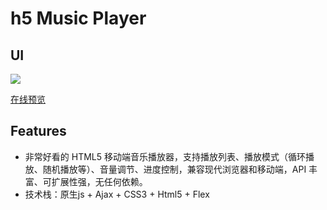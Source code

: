 # h5 Music Player



## UI

![](http://upload-images.jianshu.io/upload_images/6719885-ac50c0e5824a42d9.jpg?imageMogr2/auto-orient/strip%7CimageView2/2/w/220)


[在线预览](http://mhynet.cn/FMPlayer/src/index.html)

## Features

- 非常好看的 HTML5 移动端音乐播放器，支持播放列表、播放模式（循环播放、随机播放等）、音量调节、进度控制，兼容现代浏览器和移动端，API 丰富、可扩展性强，无任何依赖。
- 技术栈：原生js + Ajax + CSS3 + Html5 + Flex